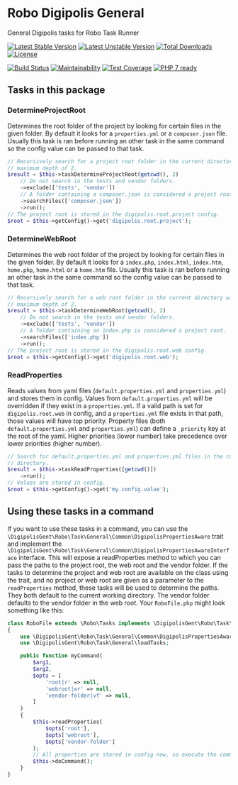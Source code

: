 # Robo Digipolis General

General Digipolis tasks for Robo Task Runner

[![Latest Stable Version](https://poser.pugx.org/digipolisgent/robo-digipolis-general/v/stable)](https://packagist.org/packages/digipolisgent/robo-digipolis-general)
[![Latest Unstable Version](https://poser.pugx.org/digipolisgent/robo-digipolis-general/v/unstable)](https://packagist.org/packages/digipolisgent/robo-digipolis-general)
[![Total Downloads](https://poser.pugx.org/digipolisgent/robo-digipolis-general/downloads)](https://packagist.org/packages/digipolisgent/robo-digipolis-general)
[![License](https://poser.pugx.org/digipolisgent/robo-digipolis-general/license)](https://packagist.org/packages/digipolisgent/robo-digipolis-general)

[![Build Status](https://travis-ci.org/digipolisgent/robo-digipolis-general.svg?branch=develop)](https://travis-ci.org/digipolisgent/robo-digipolis-general)
[![Maintainability](https://api.codeclimate.com/v1/badges/37c4961b0a0d7f6ff3d0/maintainability)](https://codeclimate.com/github/digipolisgent/robo-digipolis-general/maintainability)
[![Test Coverage](https://api.codeclimate.com/v1/badges/37c4961b0a0d7f6ff3d0/test_coverage)](https://codeclimate.com/github/digipolisgent/robo-digipolis-general/test_coverage)
[![PHP 7 ready](https://php7ready.timesplinter.ch/digipolisgent/robo-digipolis-general/develop/badge.svg)](https://travis-ci.org/digipolisgent/robo-digipolis-general)

## Tasks in this package

### DetermineProjectRoot

Determines the root folder of the project by looking for certain files in the
given folder. By default it looks for a `properties.yml` or a `composer.json`
file. Usually this task is ran before running an other task in the same command
so the config value can be passed to that task.

```php
// Recursively search for a project root folder in the current directory with a
// maximum depth of 2.
$result = $this->taskDetermineProjectRoot(getcwd(), 2)
    // Do not search in the tests and vendor folders.
    ->exclude(['tests', 'vendor'])
    // A folder containing a composer.json is considered a project root.
    ->searchFiles(['composer.json'])
    ->run();
// The project root is stored in the digipolis.root.project config.
$root = $this->getConfig()->get('digipolis.root.project');
```

### DetermineWebRoot

Determines the web root folder of the project by looking for certain files in
the given folder. By default it looks for a `index.php`, `index.html`,
`index.htm`, `home.php`, `home.html` or a `home.htm` file. Usually this task is
ran before running an other task in the same command so the config value can be
passed to that task.

```php
// Recursively search for a web root folder in the current directory with a
// maximum depth of 2.
$result = $this->taskDetermineWebRoot(getcwd(), 2)
    // Do not search in the tests and vendor folders.
    ->exclude(['tests', 'vendor'])
    // A folder containing an index.php is considered a project root.
    ->searchFiles(['index.php'])
    ->run();
// The project root is stored in the digipolis.root.web config.
$root = $this->getConfig()->get('digipolis.root.web');
```

### ReadProperties

Reads values from yaml files (`default.properties.yml` and `properties.yml`) and
stores them in config. Values from `default.properties.yml` will be overridden
if they exist in a `properties.yml`. If a valid path is set for
`digipolis.root.web` in config, and a `properties.yml` file exists in that path,
those values will have top priority. Property files (both
`default.properties.yml` and `properties.yml`) can define a `_priority` key at
the root of the yaml. Higher priorities (lower number) take precedence over
lower priorities (higher number).

```php
// Search for default.properties.yml and properties.yml files in the current
// directory.
$result = $this->taskReadProperties([getcwd()])
    ->run();
// Values are stored in config.
$root = $this->getConfig()->get('my.config.value');
```

## Using these tasks in a command

If you want to use these tasks in a command, you can use the
`\DigipolisGent\Robo\Task\General\Common\DigipolisPropertiesAware` trait and
implement the
`\DigipolisGent\Robo\Task\General\Common\DigipolisPropertiesAwareInterface`
interface. This will expose a readProperties method to which you can pass the
paths to the project root, the web root and the vendor folder. If the tasks to
determine the project and web root are available on the class using the trait,
and no project or web root are given as a parameter to the `readProperties`
method, these tasks will be used to determine the paths. They both default to
the current working directory. The vendor folder defaults to the vendor folder
in the web root. Your `RoboFile.php` might look something like this:

```php
class RoboFile extends \Robo\Tasks implements \DigipolisGent\Robo\Task\General\Common\DigipolisPropertiesAwareInterface
{
    use \DigipolisGent\Robo\Task\General\Common\DigipolisPropertiesAware;
    use \DigipolisGent\Robo\Task\General\loadTasks;

    public function myCommand(
        $arg1,
        $arg2,
        $opts = [
            'root|r' => null,
            'webroot|wr' => null,
            'vendor-folder|vf' => null,
        ]
    )
    {
        $this->readProperties(
            $opts['root'],
            $opts['webroot'],
            $opts['vendor-folder']
        );
        // All properties are stored in config now, so execute the command.
        $this->doCommand();
    }
}
